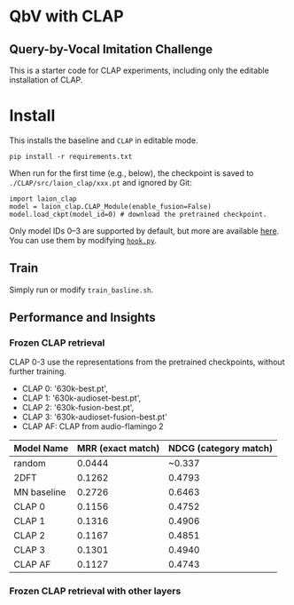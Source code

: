 # QbV with CLAP
## Query-by-Vocal Imitation Challenge

This is a starter code for CLAP experiments, including only the editable installation of CLAP.

# Install
This installs the baseline and `CLAP` in editable mode.
```
pip install -r requirements.txt
```

When run for the first time (e.g., below), the checkpoint is saved to `./CLAP/src/laion_clap/xxx.pt` and ignored by Git:

```
import laion_clap
model = laion_clap.CLAP_Module(enable_fusion=False)
model.load_ckpt(model_id=0) # download the pretrained checkpoint.
```

Only model IDs 0–3 are supported by default, but more are available [here](https://huggingface.co/lukewys/laion_clap/tree/main).
You can use them by modifying [`hook.py`](https://github.com/LAION-AI/CLAP/blob/cc8f7654fc8b718434cf9ac6e6faf72f78c2797b/src/laion_clap/hook.py#L75).




## Train
Simply run or modify `train_basline.sh`.


## Performance and Insights

### Frozen CLAP retrieval

CLAP 0-3 use the representations from the pretrained checkpoints, without further training.
* CLAP 0: '630k-best.pt',
* CLAP 1: '630k-audioset-best.pt',
* CLAP 2: '630k-fusion-best.pt',
* CLAP 3: '630k-audioset-fusion-best.pt'
* CLAP AF: CLAP from audio-flamingo 2

| Model Name   | MRR (exact match) | NDCG (category match) |
|--------------|-------------------|-----------------------|
| random       | 0.0444            | ~0.337                |
| 2DFT         | 0.1262            | 0.4793                |
| MN baseline  | 0.2726            | 0.6463                |
| CLAP 0       | 0.1156            | 0.4752                |
| CLAP 1       | 0.1316            | 0.4906                |
| CLAP 2       | 0.1167            | 0.4851                |
| CLAP 3       | 0.1301            | 0.4940                |
| CLAP AF      | 0.1127            | 0.4743                |

### Frozen CLAP retrieval with other layers
